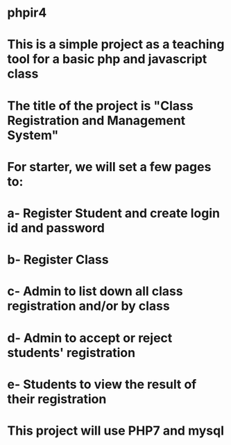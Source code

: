 # phpir4
# This is a simple project as a teaching tool for a basic php and javascript class
# The title of the project is "Class Registration and Management System"
# For starter, we will set a few pages to:
#   a- Register Student and create login id and password
#   b- Register Class
#   c- Admin to list down all class registration and/or by class
#   d- Admin to accept or reject students' registration
#   e- Students to view the result of their registration

# This project will use PHP7 and mysql
